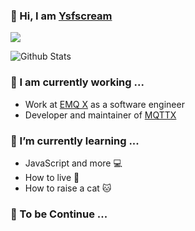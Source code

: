 ### 😬 Hi, I am [Ysfscream](https://ysfscream.xyz) 

<a title="Hits" target="_blank" href="https://github.com/ysfscream/ysfscream"><img src="https://hits.b3log.org/ysfscream/ysfscream.svg"></a>

![Github Stats](https://github-readme-stats.vercel.app/api?username=ysfscream&show_icons=true)

### 🔭 I am currently working ...

- Work at [EMQ X](https://emqx.io) as a software engineer
- Developer and maintainer of [MQTTX](https://mqttx.app)

### 🌱 I’m currently learning ...

- JavaScript and more 💻
- How to live 🍷
- How to raise a cat 🐱

### 🚬 To be Continue ...
